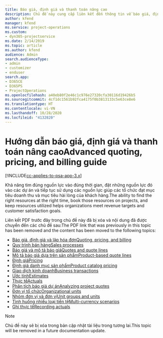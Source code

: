 ```yaml
---
title: Báo giá, định giá và thanh toán nâng cao
description: Chủ đề này cung cấp liên kết đến thông tin về báo giá, định giá và thanh toán trong Project Service Automation.
author: kfend
manager: kfend
ms.service: project-operations
ms.custom:
- dyn365-projectservice
ms.date: 2/14/2019
ms.topic: article
ms.author: kfend
audience: Admin
search.audienceType:
- admin
- customizer
- enduser
search.app:
- D365CE
- D365PS
- ProjectOperations
ms.openlocfilehash: a40eb80f2e46c1c976e27320cfa30116d19426b5
ms.sourcegitcommit: 4cf1dc1561b92fca4175f0b3813133c5e63ce8e6
ms.translationtype: HT
ms.contentlocale: vi-VN
ms.lasthandoff: 10/28/2020
ms.locfileid: "4132820"
---
```

# <a name="advanced-quoting-pricing-and-billing-guide"></a><span data-ttu-id="c38a1-103">Hướng dẫn báo giá, định giá và thanh toán nâng cao</span><span class="sxs-lookup"><span data-stu-id="c38a1-103">Advanced quoting, pricing, and billing guide</span></span>

[!INCLUDE[cc-applies-to-psa-app-3.x](../../includes/cc-applies-to-psa-app-3x.md)]

<span data-ttu-id="c38a1-104">Khả năng tìm đúng nguồn lực vào đúng thời gian, đặt những nguồn lực đó vào các dự án và tiếp tục sử dụng các nguồn lực giúp các tổ chức đạt mục tiêu doanh thu và mục tiêu hài lòng của khách hàng.</span><span class="sxs-lookup"><span data-stu-id="c38a1-104">The ability to find the right resources at the right time, book those resources on projects, and keep resources utilized helps organizations meet revenue targets and customer satisfaction goals.</span></span> 

<span data-ttu-id="c38a1-105">Liên kết PDF trước đây trong chủ đề này đã bị xóa và nội dung đã được chuyển đến các chủ đề sau:</span><span class="sxs-lookup"><span data-stu-id="c38a1-105">The PDF link that was previously in this topic has been removed and the content has been moved to the following topics:</span></span>

- [<span data-ttu-id="c38a1-106">Báo giá, định giá và lập hóa đơn</span><span class="sxs-lookup"><span data-stu-id="c38a1-106">Quoting, pricing, and billing</span></span>](../quote-bill-price.md)
- [<span data-ttu-id="c38a1-107">Quy trình bán hàng</span><span class="sxs-lookup"><span data-stu-id="c38a1-107">Sales processes</span></span>](../basic-sales-process.md)
- [<span data-ttu-id="c38a1-108">Báo giá và mô tả báo giá</span><span class="sxs-lookup"><span data-stu-id="c38a1-108">Quotes and quote lines</span></span>](../basic-quote-lines.md)
- [<span data-ttu-id="c38a1-109">Mô tả báo giá dựa trên sản phẩm</span><span class="sxs-lookup"><span data-stu-id="c38a1-109">Product-based quote lines</span></span>](../product-based-quote-lines.md)
- [<span data-ttu-id="c38a1-110">Định giá</span><span class="sxs-lookup"><span data-stu-id="c38a1-110">Pricing</span></span>](../basic-pricing.md)
- [<span data-ttu-id="c38a1-111">Định giá danh mục sản phẩm</span><span class="sxs-lookup"><span data-stu-id="c38a1-111">Product catalog pricing</span></span>](../product-catalog-pricing.md)
- [<span data-ttu-id="c38a1-112">Giao dịch kinh doanh</span><span class="sxs-lookup"><span data-stu-id="c38a1-112">Business transactions</span></span>](../basic-business-transactions.md)
- [<span data-ttu-id="c38a1-113">Ước tính</span><span class="sxs-lookup"><span data-stu-id="c38a1-113">Estimates</span></span>](../estimates.md)
- [<span data-ttu-id="c38a1-114">Thực tế</span><span class="sxs-lookup"><span data-stu-id="c38a1-114">Actuals</span></span>](../actuals.md)
- [<span data-ttu-id="c38a1-115">Phân tích báo giá dự án</span><span class="sxs-lookup"><span data-stu-id="c38a1-115">Analyzing project quotes</span></span>](../basic-analyzing-quotes.md)
- [<span data-ttu-id="c38a1-116">Đơn vị tổ chức</span><span class="sxs-lookup"><span data-stu-id="c38a1-116">Organizational units</span></span>](../advanced-organizational.md)
- [<span data-ttu-id="c38a1-117">Nhóm đơn vị và đơn vị</span><span class="sxs-lookup"><span data-stu-id="c38a1-117">Unit groups and units</span></span>](../advanced-units.md)
- [<span data-ttu-id="c38a1-118">Tình huống nhiều loại tiền tệ</span><span class="sxs-lookup"><span data-stu-id="c38a1-118">Multi-currency scenarios</span></span>](../advanced-currency.md)
- [<span data-ttu-id="c38a1-119">Ghi thực tế</span><span class="sxs-lookup"><span data-stu-id="c38a1-119">Recording actuals</span></span>](../advanced-actuals.md)

> [!NOTE]
> <span data-ttu-id="c38a1-120">Chủ đề này sẽ bị xóa trong bản cập nhật tài liệu trong tương lai.</span><span class="sxs-lookup"><span data-stu-id="c38a1-120">This topic will be removed in a future documentation update.</span></span> 
